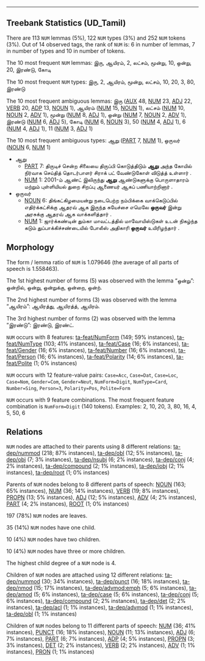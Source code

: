 

--------------------------------------------------------------------------------

## Treebank Statistics (UD_Tamil)

There are 113 `NUM` lemmas (5%), 122 `NUM` types (3%) and 252 `NUM` tokens (3%).
Out of 14 observed tags, the rank of `NUM` is: 6 in number of lemmas, 7 in number of types and 10 in number of tokens.

The 10 most frequent `NUM` lemmas: இரு, ஆயிரம், 2, லட்சம், மூன்று, 10, ஒன்று, 20, இரண்டு, கோடி

The 10 most frequent `NUM` types:  இரு, 2, ஆயிரம், மூன்று, லட்சம், 10, 20, 3, 80, இரண்டு

The 10 most frequent ambiguous lemmas: இரு ([AUX]() 48, [NUM]() 23, [ADJ]() 22, [VERB]() 20, [ADP]() 13, [NOUN]() 1), ஆயிரம் ([NUM]() 15, [NOUN]() 1), லட்சம் ([NUM]() 10, [NOUN]() 2, [ADV]() 1), மூன்று ([NUM]() 8, [ADJ]() 1), ஒன்று ([NUM]() 7, [NOUN]() 2, [ADV]() 1), இரண்டு ([NUM]() 6, [ADJ]() 5), கோடி ([NUM]() 6, [NOUN]() 3), 50 ([NUM]() 4, [ADJ]() 1), 6 ([NUM]() 4, [ADJ]() 1), 11 ([NUM]() 3, [ADJ]() 1)

The 10 most frequent ambiguous types:  ஆறு ([PART]() 7, [NUM]() 1), ஒருவர் ([NOUN]() 6, [NUM]() 1)


* ஆறு
  * [PART]() 7: திருடிச் சென்ற சிலையை திருப்பி கொடுத்திடும் <b>ஆறு</b> அந்த கோயில் நிர்வாக செய்தித் தொடர்பாளர் சிராக் பட் வேண்டுகோள் விடுத்த் உள்ளார் .
  * [NUM]() 1: 2001-ம் ஆண்ட் இலிருந்து <b>ஆறு</b> ஆண்டுகளுக்கு பொருளாதாரம் மற்றும் புள்ளியியல் துறை சிறப்பு ஆணையர் ஆகப் பணியாற்றினார் .
* ஒருவர்
  * [NOUN]() 6: திங்கட்கிழமையன்று நடைபெற்ற நம்பிக்கை வாக்கெடுப்பில் எதிர்க்கட்சிக்கு ஆதரவ் ஆக இருந்த சுயேச்சை எமெலே <b>ஒருவர்</b> இன்று அரசுக்கு ஆதரவ் ஆக வாக்களித்தார் .
  * [NUM]() 1: ஜார்க்கண்டின் தும்கா மாவட்டத்தில் மாவோயிஸ்டுகள் உடன் நிகழ்ந்த கடும் துப்பாக்கிச்சண்டையில் போலீஸ் அதிகாரி <b>ஒருவர்</b> உயிரிழந்தார் .

## Morphology

The form / lemma ratio of `NUM` is 1.079646 (the average of all parts of speech is 1.558463).

The 1st highest number of forms (5) was observed with the lemma “ஒன்று”: ஒன்றில், ஒன்று, ஒன்றுக்கு, ஒன்றை, ஒன்ற்.

The 2nd highest number of forms (3) was observed with the lemma “ஆயிரம்”: ஆயிரத்து, ஆயிரத்த், ஆயிரம்.

The 3rd highest number of forms (2) was observed with the lemma “இரண்டு”: இரண்டு, இரண்ட்.

`NUM` occurs with 8 features: [ta-feat/NumForm]() (149; 59% instances), [ta-feat/NumType]() (103; 41% instances), [ta-feat/Case]() (16; 6% instances), [ta-feat/Gender]() (16; 6% instances), [ta-feat/Number]() (16; 6% instances), [ta-feat/Person]() (16; 6% instances), [ta-feat/Polarity]() (14; 6% instances), [ta-feat/Polite]() (1; 0% instances)

`NUM` occurs with 12 feature-value pairs: `Case=Acc`, `Case=Dat`, `Case=Loc`, `Case=Nom`, `Gender=Com`, `Gender=Neut`, `NumForm=Digit`, `NumType=Card`, `Number=Sing`, `Person=3`, `Polarity=Pos`, `Polite=Form`

`NUM` occurs with 9 feature combinations.
The most frequent feature combination is `NumForm=Digit` (140 tokens).
Examples: 2, 10, 20, 3, 80, 16, 4, 5, 50, 6


## Relations

`NUM` nodes are attached to their parents using 8 different relations: [ta-dep/nummod]() (218; 87% instances), [ta-dep/obl]() (12; 5% instances), [ta-dep/obj]() (7; 3% instances), [ta-dep/nsubj]() (6; 2% instances), [ta-dep/conj]() (4; 2% instances), [ta-dep/compound]() (2; 1% instances), [ta-dep/iobj]() (2; 1% instances), [ta-dep/root]() (1; 0% instances)

Parents of `NUM` nodes belong to 8 different parts of speech: [NOUN]() (163; 65% instances), [NUM]() (36; 14% instances), [VERB]() (19; 8% instances), [PROPN]() (13; 5% instances), [ADJ]() (12; 5% instances), [ADV]() (4; 2% instances), [PART]() (4; 2% instances), [ROOT]() (1; 0% instances)

197 (78%) `NUM` nodes are leaves.

35 (14%) `NUM` nodes have one child.

10 (4%) `NUM` nodes have two children.

10 (4%) `NUM` nodes have three or more children.

The highest child degree of a `NUM` node is 4.

Children of `NUM` nodes are attached using 12 different relations: [ta-dep/nummod]() (30; 34% instances), [ta-dep/punct]() (16; 18% instances), [ta-dep/nmod]() (15; 17% instances), [ta-dep/advmod:emph]() (5; 6% instances), [ta-dep/amod]() (5; 6% instances), [ta-dep/case]() (5; 6% instances), [ta-dep/conj]() (5; 6% instances), [ta-dep/compound]() (2; 2% instances), [ta-dep/det]() (2; 2% instances), [ta-dep/acl]() (1; 1% instances), [ta-dep/advmod]() (1; 1% instances), [ta-dep/obl]() (1; 1% instances)

Children of `NUM` nodes belong to 11 different parts of speech: [NUM]() (36; 41% instances), [PUNCT]() (16; 18% instances), [NOUN]() (11; 13% instances), [ADJ]() (6; 7% instances), [PART]() (6; 7% instances), [ADP]() (4; 5% instances), [PROPN]() (3; 3% instances), [DET]() (2; 2% instances), [VERB]() (2; 2% instances), [ADV]() (1; 1% instances), [PRON]() (1; 1% instances)

